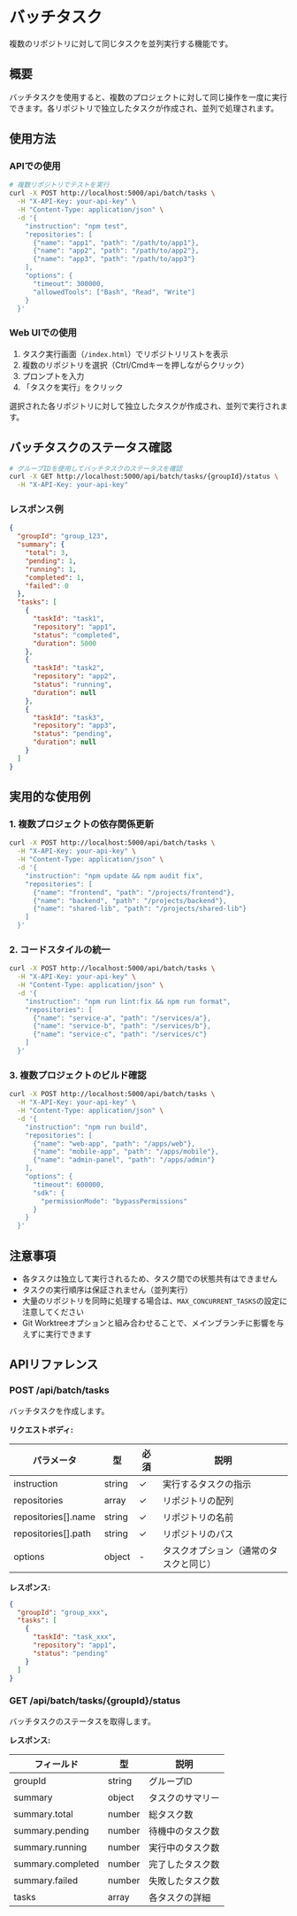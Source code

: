# バッチタスク

複数のリポジトリに対して同じタスクを並列実行する機能です。

## 概要

バッチタスクを使用すると、複数のプロジェクトに対して同じ操作を一度に実行できます。各リポジトリで独立したタスクが作成され、並列で処理されます。

## 使用方法

### APIでの使用

```bash
# 複数リポジトリでテストを実行
curl -X POST http://localhost:5000/api/batch/tasks \
  -H "X-API-Key: your-api-key" \
  -H "Content-Type: application/json" \
  -d '{
    "instruction": "npm test",
    "repositories": [
      {"name": "app1", "path": "/path/to/app1"},
      {"name": "app2", "path": "/path/to/app2"},
      {"name": "app3", "path": "/path/to/app3"}
    ],
    "options": {
      "timeout": 300000,
      "allowedTools": ["Bash", "Read", "Write"]
    }
  }'
```

### Web UIでの使用

1. タスク実行画面（`/index.html`）でリポジトリリストを表示
2. 複数のリポジトリを選択（Ctrl/Cmdキーを押しながらクリック）
3. プロンプトを入力
4. 「タスクを実行」をクリック

選択された各リポジトリに対して独立したタスクが作成され、並列で実行されます。

## バッチタスクのステータス確認

```bash
# グループIDを使用してバッチタスクのステータスを確認
curl -X GET http://localhost:5000/api/batch/tasks/{groupId}/status \
  -H "X-API-Key: your-api-key"
```

### レスポンス例

```json
{
  "groupId": "group_123",
  "summary": {
    "total": 3,
    "pending": 1,
    "running": 1,
    "completed": 1,
    "failed": 0
  },
  "tasks": [
    {
      "taskId": "task1",
      "repository": "app1",
      "status": "completed",
      "duration": 5000
    },
    {
      "taskId": "task2",
      "repository": "app2",
      "status": "running",
      "duration": null
    },
    {
      "taskId": "task3",
      "repository": "app3",
      "status": "pending",
      "duration": null
    }
  ]
}
```

## 実用的な使用例

### 1. 複数プロジェクトの依存関係更新

```bash
curl -X POST http://localhost:5000/api/batch/tasks \
  -H "X-API-Key: your-api-key" \
  -H "Content-Type: application/json" \
  -d '{
    "instruction": "npm update && npm audit fix",
    "repositories": [
      {"name": "frontend", "path": "/projects/frontend"},
      {"name": "backend", "path": "/projects/backend"},
      {"name": "shared-lib", "path": "/projects/shared-lib"}
    ]
  }'
```

### 2. コードスタイルの統一

```bash
curl -X POST http://localhost:5000/api/batch/tasks \
  -H "X-API-Key: your-api-key" \
  -H "Content-Type: application/json" \
  -d '{
    "instruction": "npm run lint:fix && npm run format",
    "repositories": [
      {"name": "service-a", "path": "/services/a"},
      {"name": "service-b", "path": "/services/b"},
      {"name": "service-c", "path": "/services/c"}
    ]
  }'
```

### 3. 複数プロジェクトのビルド確認

```bash
curl -X POST http://localhost:5000/api/batch/tasks \
  -H "X-API-Key: your-api-key" \
  -H "Content-Type: application/json" \
  -d '{
    "instruction": "npm run build",
    "repositories": [
      {"name": "web-app", "path": "/apps/web"},
      {"name": "mobile-app", "path": "/apps/mobile"},
      {"name": "admin-panel", "path": "/apps/admin"}
    ],
    "options": {
      "timeout": 600000,
      "sdk": {
        "permissionMode": "bypassPermissions"
      }
    }
  }'
```

## 注意事項

- 各タスクは独立して実行されるため、タスク間での状態共有はできません
- タスクの実行順序は保証されません（並列実行）
- 大量のリポジトリを同時に処理する場合は、`MAX_CONCURRENT_TASKS`の設定に注意してください
- Git Worktreeオプションと組み合わせることで、メインブランチに影響を与えずに実行できます

## APIリファレンス

### POST /api/batch/tasks

バッチタスクを作成します。

**リクエストボディ:**

| パラメータ | 型 | 必須 | 説明 |
|-----------|-----|------|------|
| instruction | string | ✓ | 実行するタスクの指示 |
| repositories | array | ✓ | リポジトリの配列 |
| repositories[].name | string | ✓ | リポジトリの名前 |
| repositories[].path | string | ✓ | リポジトリのパス |
| options | object | - | タスクオプション（通常のタスクと同じ） |

**レスポンス:**

```json
{
  "groupId": "group_xxx",
  "tasks": [
    {
      "taskId": "task_xxx",
      "repository": "app1",
      "status": "pending"
    }
  ]
}
```

### GET /api/batch/tasks/{groupId}/status

バッチタスクのステータスを取得します。

**レスポンス:**

| フィールド | 型 | 説明 |
|-----------|-----|------|
| groupId | string | グループID |
| summary | object | タスクのサマリー |
| summary.total | number | 総タスク数 |
| summary.pending | number | 待機中のタスク数 |
| summary.running | number | 実行中のタスク数 |
| summary.completed | number | 完了したタスク数 |
| summary.failed | number | 失敗したタスク数 |
| tasks | array | 各タスクの詳細 |